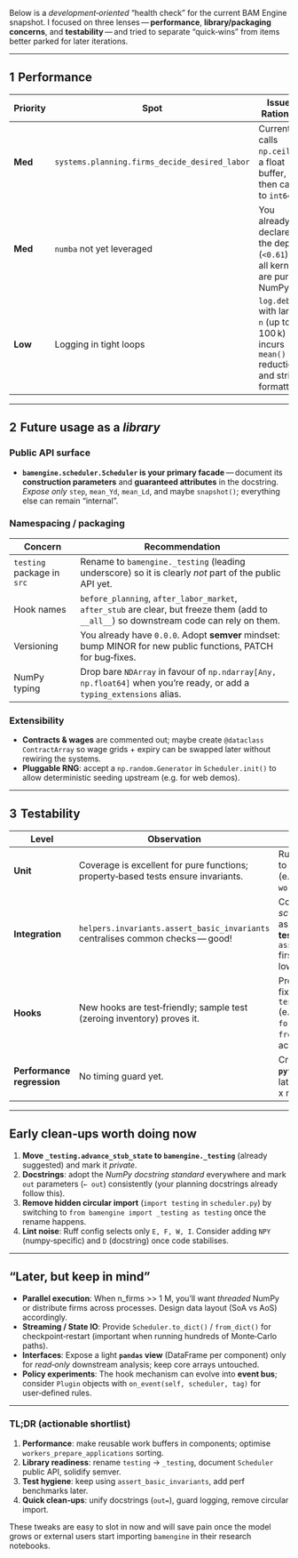 
Below is a *development‑oriented* “health check” for the current BAM Engine snapshot.
I focused on three lenses — **performance**, **library/packaging concerns**, and **testability** — and tried to separate “quick‑wins” from items better parked for later iterations.

---

## 1  Performance

| Priority | Spot                                               | Issue / Rationale                                                                                                  | Concrete suggestion                                                                                                                                                                                                                          |
| -------- | -------------------------------------------------- | ------------------------------------------------------------------------------------------------------------------ | -------------------------------------------------------------------------------------------------------------------------------------------------------------------------------------------------------------------------------------------- |
| **Med**  | `systems.planning.firms_decide_desired_labor`      | Currently calls `np.ceil` on a float buffer, then casts to `int64`.                                                | Use `np.floor_divide` with negative sign trick or `np.ceil` only on the few firms whose remainder ≠ 0 (branchless but vectorised).                                                                                                           |
| **Med**  | `numba` not yet leveraged                          | You already declared the dep (`<0.61`) but all kernels are pure NumPy.                                             | Start by JIT‑ing *immutable* kernels (`firms_decide_*`) once the APIs settle. Avoid ⟂ compilation overhead inside `Scheduler.step`.                                                                                                          |
| **Low**  | Logging in tight loops                             | `log.debug` with large `n` (up to 100 k) incurs `mean()` reductions and string formatting.                         | Wrap with `if log.isEnabledFor(logging.DEBUG): …`, or compute stats only when `n < 10 k`.                                                                                                                                                    |

---

## 2  Future usage as a *library*

### Public API surface

* **`bamengine.scheduler.Scheduler` is your primary facade** — document its **construction parameters** and **guaranteed attributes** in the docstring.
  *Expose only* `step`, `mean_Yd`, `mean_Ld`, and maybe `snapshot()`; everything else can remain “internal”.

### Namespacing / packaging

| Concern                    | Recommendation                                                                                                                           |
| -------------------------- | ---------------------------------------------------------------------------------------------------------------------------------------- |
| `testing` package in `src` | Rename to `bamengine._testing` (leading underscore) so it is clearly *not* part of the public API yet.                                   |
| Hook names                 | `before_planning`, `after_labor_market`, `after_stub` are clear, but freeze them (add to `__all__`) so downstream code can rely on them. |
| Versioning                 | You already have `0.0.0`. Adopt **semver** mindset: bump MINOR for new public functions, PATCH for bug‑fixes.                            |
| NumPy typing               | Drop bare `NDArray` in favour of `np.ndarray[Any, np.float64]` when you’re ready, or add a `typing_extensions` alias.                    |

### Extensibility

* **Contracts & wages** are commented out; maybe create `@dataclass ContractArray` so wage grids + expiry can be swapped later without rewiring the systems.
* **Pluggable RNG**: accept a `np.random.Generator` in `Scheduler.init()` to allow deterministic seeding upstream (e.g. for web demos).

---

## 3  Testability

| Level                      | Observation                                                                       | Next action                                                                                                                            |
| -------------------------- | --------------------------------------------------------------------------------- | -------------------------------------------------------------------------------------------------------------------------------------- |
| **Unit**                   | Coverage is excellent for pure functions; property‑based tests ensure invariants. | Run **`pytest --cov`** soon to identify blind spots (e.g. edge cases in `workers_send_one_round`).                                     |
| **Integration**            | `helpers.invariants.assert_basic_invariants` centralises common checks — good!    | Continue adding *scenario‑specific* assertions **inside the tests**, but call `assert_basic_invariants` first to keep duplication low. |
| **Hooks**                  | New hooks are test‑friendly; sample test (zeroing inventory) proves it.           | Provide *pre‑made* fixtures in `tests/helpers/hooks.py` (e.g. `force_full_employment`, `freeze_prices`) to reuse across suites.        |
| **Performance regression** | No timing guard yet.                                                              | Create a **`pytest‑benchmark`** suite later; fail if step‑time > x ms for base size.                                                   |

---

## Early clean‑ups worth doing now

1. **Move `_testing.advance_stub_state` to `bamengine._testing`** (already suggested) and mark it *private*.
2. **Docstrings**: adopt the *NumPy docstring standard* everywhere and mark `out` parameters (`← out`) consistently (your planning docstrings already follow this).
3. **Remove hidden circular import** (`import testing` in `scheduler.py`) by switching to `from bamengine import _testing as testing` once the rename happens.
4. **Lint noise**: Ruff config selects only `E, F, W, I`. Consider adding `NPY` (numpy‑specific) and `D` (docstring) once code stabilises.

---

## “Later, but keep in mind”

* **Parallel execution**: When n\_firms >> 1 M, you’ll want *threaded* NumPy or distribute firms across processes. Design data layout (SoA vs AoS) accordingly.
* **Streaming / State IO**: Provide `Scheduler.to_dict()` / `from_dict()` for checkpoint‑restart (important when running hundreds of Monte‑Carlo paths).
* **Interfaces**: Expose a light **`pandas` view** (DataFrame per component) only for *read‑only* downstream analysis; keep core arrays untouched.
* **Policy experiments**: The hook mechanism can evolve into **event bus**; consider `Plugin` objects with `on_event(self, scheduler, tag)` for user‑defined rules.

---

### TL;DR (actionable shortlist)

1. **Performance**: make reusable work buffers in components; optimise `workers_prepare_applications` sorting.
2. **Library readiness**: rename `testing` → `_testing`, document `Scheduler` public API, solidify semver.
3. **Test hygiene**: keep using `assert_basic_invariants`, add perf benchmarks later.
4. **Quick clean‑ups**: unify docstrings (`out=`), guard logging, remove circular import.

These tweaks are easy to slot in now and will save pain once the model grows or external users start importing `bamengine` in their research notebooks.
